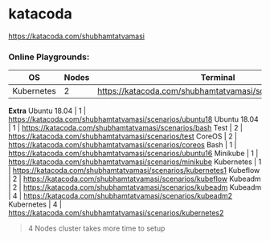 # katacoda

https://katacoda.com/shubhamtatvamasi

### Online Playgrounds:
OS |Nodes | Terminal
--- | --- | ---
Kubernetes | 2 | https://katacoda.com/shubhamtatvamasi/scenarios/kubernetes
**Extra**
Ubuntu 18.04 | 1 | https://katacoda.com/shubhamtatvamasi/scenarios/ubuntu18
Ubuntu 18.04 | 1 | https://katacoda.com/shubhamtatvamasi/scenarios/bash
Test | 2 | https://katacoda.com/shubhamtatvamasi/scenarios/test
CoreOS | 2 | https://katacoda.com/shubhamtatvamasi/scenarios/coreos
Bash | 1 | https://katacoda.com/shubhamtatvamasi/scenarios/ubuntu16
Minikube | 1 | https://katacoda.com/shubhamtatvamasi/scenarios/minikube
Kubernetes | 1 | https://katacoda.com/shubhamtatvamasi/scenarios/kubernetes1
Kubeflow | 2 | https://katacoda.com/shubhamtatvamasi/scenarios/kubeflow
Kubeadm | 2 | https://katacoda.com/shubhamtatvamasi/scenarios/kubeadm
Kubeadm | 4 | https://katacoda.com/shubhamtatvamasi/scenarios/kubeadm2
Kubernetes | 4 | https://katacoda.com/shubhamtatvamasi/scenarios/kubernetes2
> 4 Nodes cluster takes more time to setup
